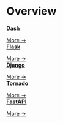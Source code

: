 # Overview

<div class="cards">
  <div class="card framework">
    <a href="/part07_application_framework/  "><strong>Dash</strong></a>
    <p class="card-body"><small>   </small></p>
    <span><a href="/part07_application_framework/  ">More →</a></span>
  </div>
</div>

<div class="cards">
  <div class="card framework">
    <a href="/part07_application_framework/  "><strong>Flask</strong></a>
    <p class="card-body"><small>   </small></p>
    <span><a href="/part07_application_framework/  ">More →</a></span>
  </div>
</div>

<div class="cards">
  <div class="card framework">
    <a href="/part07_application_framework/  "><strong>Django</strong></a>
    <p class="card-body"><small>   </small></p>
    <span><a href="/part07_application_framework/  ">More →</a></span>
  </div>
</div>

<div class="cards">
  <div class="card framework">
    <a href="/part07_application_framework/  "><strong>Tornado</strong></a>
    <p class="card-body"><small>   </small></p>
    <span><a href="/part07_application_framework/  ">More →</a></span>
  </div>
</div>

<div class="cards">
  <div class="card framework">
    <a href="/part07_application_framework/  "><strong>FastAPI</strong></a>
    <p class="card-body"><small>   </small></p>
    <span><a href="/part07_application_framework/  ">More →</a></span>
  </div>
</div>
